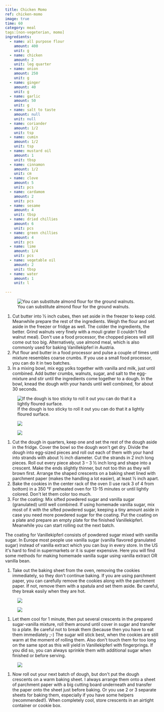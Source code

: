 ```yaml
---
title: Chicken Momo
ref: chicken-momo
image: true
time: 60
category: meal
tags:[non-vegeterian, momo]
ingredients:
  - name: all purpose flour
    amount: 400
    unit: g
  - name: chicken
    amount: 2
    unit: leg quarter
  - name: onion
    amount: 250
    unit: g
  - name: ginger
    amount: 40
    unit: g
  - name: garlic
    amount: 50
    unit: g
  - name: salt to taste
    amount: null
    unit: null
  - name: coriander
    amount: 1/2
    unit: tsp
  - name: cumin
    amount: 1/2
    unit: tsp
  - name: mustard oil
    amount: 1
    unit: tbsp
  - name: cinnamon
    amount: 1/2
    unit: cm
  - name: clove
    amount: 5
    unit: pcs
  - name: cardamom
    amount: 2
    unit: pcs
  - name: sesame
    amount: 4
    unit: tbsp
  - name: dried chillies
    amount: 6
    unit: pcs
  - name: green chillies
    amount: 4
    unit: pcs
  - name: lime 
    amount: 1/4
    unit: pcs
  - name: vegetable oil
    amount: 2
    unit: tbsp
  - name: water
    amount: 1
    unit: l
    
---
```


<figure>
  <img srcset="{{ site.baseurl }}{{ site.assets }}{{ site.images }}/posts/vanilla-crescents-1-large.jpg 2000w, {{ site.baseurl }}{{ site.assets }}{{ site.images }}/posts/vanilla-crescents-1.jpg 1000w, {{ site.baseurl }}{{ site.assets }}{{ site.images }}/posts/vanilla-crescents-1-small.jpg 500w" sizes="(min-width: 769px): 25vw, calc(100vw - 4rem)" src="{{ site.baseurl }}{{ site.assets }}{{ site.images }}/posts/vanilla-crescents-1.jpg" alt="You can substitute almond flour for the ground walnuts.">
  <figcaption>You can substitute almond flour for the ground walnuts.</figcaption>
</figure>

1. Cut butter into ½ inch cubes, then set aside in the freezer to keep cold. Meanwhile prepare the rest of the ingredients. Weigh the flour and set aside in the freezer or fridge as well. The colder the ingredients, the better. Grind walnuts very finely with a mouli grater (I couldn't find walnut meal). Don't use a food processor, the chopped pieces will still come out too big. Alternatively, use almond meal, which is also commonly used for baking Vanillekipferl in Austria.
2. Put flour and butter in a food processor and pulse a couple of times until mixture resembles coarse crumbs. If you use a small food processor, you can do it in two batches.
3. In a mixing bowl, mix egg yolks together with vanilla and milk, just until combined. Add butter crumbs, walnuts, sugar, and salt to the egg-mixture and stir until the ingredients come together to a dough. In the bowl, knead the dough with your hands until well combined, for about 30 seconds.

<div class="gallery gallery-3">
  <figure class="gallery-item">
  <img srcset="{{ site.baseurl }}{{ site.assets }}{{ site.images }}/posts/vanilla-crescents-2-large.jpg 2000w, {{ site.baseurl }}{{ site.assets }}{{ site.images }}/posts/vanilla-crescents-2.jpg 1000w, {{ site.baseurl }}{{ site.assets }}{{ site.images }}/posts/vanilla-crescents-2-small.jpg 500w" sizes="(min-width: 769px): 25vw, calc(100vw - 4rem)" src="{{ site.baseurl }}{{ site.assets }}{{ site.images }}/posts/vanilla-crescents-2.jpg" alt="If the dough is too sticky to roll it out you can do that it a lightly floured surface.">
  <figcaption>If the dough is too sticky to roll it out you can do that it a lightly floured surface.</figcaption>
</figure>
  <figure class="gallery-item">
  <img srcset="{{ site.baseurl }}{{ site.assets }}{{ site.images }}/posts/vanilla-crescents-3-large.jpg 2000w, {{ site.baseurl }}{{ site.assets }}{{ site.images }}/posts/vanilla-crescents-3.jpg 1000w, {{ site.baseurl }}{{ site.assets }}{{ site.images }}/posts/vanilla-crescents-3-small.jpg 500w" sizes="(min-width: 769px): 25vw, calc(100vw - 4rem)" src="{{ site.baseurl }}{{ site.assets }}{{ site.images }}/posts/vanilla-crescents-3.jpg">
</figure>
  <figure class="gallery-item">
  <img srcset="{{ site.baseurl }}{{ site.assets }}{{ site.images }}/posts/vanilla-crescents-4-large.jpg 2000w, {{ site.baseurl }}{{ site.assets }}{{ site.images }}/posts/vanilla-crescents-4.jpg 1000w, {{ site.baseurl }}{{ site.assets }}{{ site.images }}/posts/vanilla-crescents-4-small.jpg 500w" sizes="(min-width: 769px): 25vw, calc(100vw - 4rem)" src="{{ site.baseurl }}{{ site.assets }}{{ site.images }}/posts/vanilla-crescents-4.jpg">
</figure>
</div>

1. Cut the dough in quarters, keep one and set the rest of the dough aside in the fridge. Cover the bowl so the dough won't get dry. Divide the dough into egg-sized pieces and roll out each of them with your hand into strands with about ½ inch diameter. Cut the strands in 2 inch long pieces. Roll out every piece about 3 – 3 ½ inch long and shape into a crescent. Make the ends slightly thinner, but not too thin as they will brown first. Arrange the shaped crescents on a baking sheet lined with parchment paper (makes the handling a lot easier), at least ½ inch apart.
2. Bake the cookies in the center rack of the oven (I use rack 3 of 4 from bottom) in a 350 °F preheated oven for 13-15 minutes or until lightly colored. Don't let them color too much.
3. For the coating: Mix sifted powdered sugar and vanilla sugar (granulated) until well combined. If using homemade vanilla sugar, mix most of it with the sifted powdered sugar, keeping a tiny amount aside in case you need more powdered sugar for the coating. Put the coating on a plate and prepare an empty plate for the finished Vanillekipferl. Meanwhile you can start rolling out the next batch.

The coating for Vanillekipferl consists of powdered sugar mixed with vanilla sugar. In Europe most people use vanilla sugar (vanilla flavored granulated sugar) instead of vanilla extract which you can buy in every store. In the US it's hard to find in supermarkets or it is super expensive. Here you will find some methods for making homemade vanilla sugar using vanilla extract OR vanilla bean.

1. Take out the baking sheet from the oven, removing the cookies immediately, so they don't continue baking. If you are using parchment paper, you can carefully remove the cookies along with the parchment paper. If not, remove them with a spatula and set them aside. Be careful, they break easily when they are hot.

<div class="gallery gallery-2">
  <figure class="gallery-item">
  <img srcset="{{ site.baseurl }}{{ site.assets }}{{ site.images }}/posts/vanilla-crescents-5-large.jpg 2000w, {{ site.baseurl }}{{ site.assets }}{{ site.images }}/posts/vanilla-crescents-5.jpg 1000w, {{ site.baseurl }}{{ site.assets }}{{ site.images }}/posts/vanilla-crescents-5-small.jpg 500w" sizes="(min-width: 769px): 25vw, calc(100vw - 4rem)" src="{{ site.baseurl }}{{ site.assets }}{{ site.images }}/posts/vanilla-crescents-5.jpg">
</figure>
  <figure class="gallery-item">
  <img srcset="{{ site.baseurl }}{{ site.assets }}{{ site.images }}/posts/vanilla-crescents-6-large.jpg 2000w, {{ site.baseurl }}{{ site.assets }}{{ site.images }}/posts/vanilla-crescents-6.jpg 1000w, {{ site.baseurl }}{{ site.assets }}{{ site.images }}/posts/vanilla-crescents-6-small.jpg 500w" sizes="(min-width: 769px): 25vw, calc(100vw - 4rem)" src="{{ site.baseurl }}{{ site.assets }}{{ site.images }}/posts/vanilla-crescents-6.jpg">
</figure>
</div>

1. Let them cool for 1 minute, then put several crescents in the prepared sugar-vanilla mixture, roll them around until cover in sugar and transfer to a plate. Be careful not to break them (because then you have to eat them immediately ;-) The sugar will stick best, when the cookies are still warm at the moment of rolling them. Also don't touch them for too long on the same spot as this will yield in Vanillekipferl with fingerprings. If you did so, you can always sprinkle them with additional sugar when finished or before serving.

<figure>
  <img srcset="{{ site.baseurl }}{{ site.assets }}{{ site.images }}/posts/vanilla-crescents-7-large.jpg 2000w, {{ site.baseurl }}{{ site.assets }}{{ site.images }}/posts/vanilla-crescents-7.jpg 1000w, {{ site.baseurl }}{{ site.assets }}{{ site.images }}/posts/vanilla-crescents-7-small.jpg 500w" sizes="(min-width: 769px): 25vw, calc(100vw - 4rem)" src="{{ site.baseurl }}{{ site.assets }}{{ site.images }}/posts/vanilla-crescents-7.jpg">
</figure>

1. Now roll out your next batch of dough, but don't put the dough crescents on a warm baking sheet. I always arrange them onto a sheet of parchment paper with a big cutting board underneath and transfer the paper onto the sheet just before baking. Or you use 2 or 3 separate sheets for baking them, especially if you have some helpers (recommended!). When completely cool, store crescents in an airtight container or cookie box.
